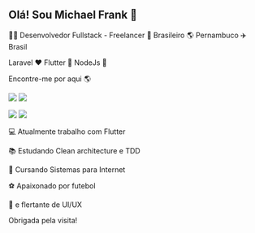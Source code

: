 ## Olá! Sou Michael Frank 👋


👨‍💻 Desenvolvedor Fullstack - Freelancer 🏡 Brasileiro 🌎 Pernambuco ✈️ Brasil

Laravel ❤️ Flutter 💙 NodeJs 💚


Encontre-me por aqui 🌎

![](http://img.shields.io/badge/MichaelFrank-blue?logo=linkedin&style=for-the-badge&?link=https://www.linkedin.com/in/michael-frank-9ab175126/)
![](http://img.shields.io/badge/Channel-red?logo=youtube&style=for-the-badge&?link=https://www.youtube.com/channel/UCmCLT_MuOGde62UQe1-gEaw?view_as=subscriber)


![](http://img.shields.io/badge/maickomtutos@gmail.com-silver?logo=gmail&style=for-the-badge)
![](http://img.shields.io/badge/@srfrank__-silver?logo=instagram&style=for-the-badge&?link=https://www.instagram.com/srfrank__/)


💻 Atualmente trabalho com Flutter

📚 Estudando Clean architecture e TDD

📒 Cursando Sistemas para Internet

⚽  Apaixonado por futebol

💎  e flertante de UI/UX

Obrigada pela visita!
